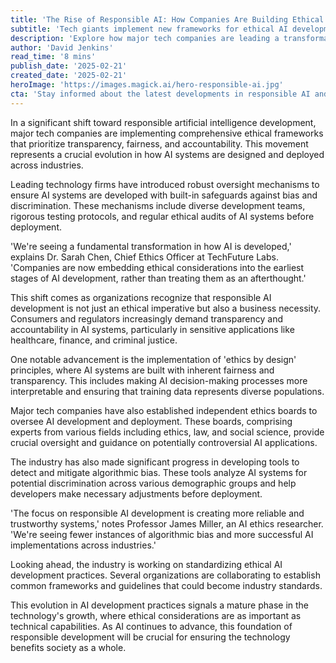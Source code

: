 ```yaml
---
title: 'The Rise of Responsible AI: How Companies Are Building Ethical Artificial Intelligence'
subtitle: 'Tech giants implement new frameworks for ethical AI development'
description: 'Explore how major tech companies are leading a transformation in AI development by implementing comprehensive ethical frameworks and oversight mechanisms. This shift prioritizes transparency, fairness, and accountability in AI systems, marking a crucial evolution in how artificial intelligence is designed and deployed.'
author: 'David Jenkins'
read_time: '8 mins'
publish_date: '2025-02-21'
created_date: '2025-02-21'
heroImage: 'https://images.magick.ai/hero-responsible-ai.jpg'
cta: 'Stay informed about the latest developments in responsible AI and technology innovation. Follow us on LinkedIn for regular updates on how companies are shaping the future of ethical artificial intelligence.'
---
```


In a significant shift toward responsible artificial intelligence development, major tech companies are implementing comprehensive ethical frameworks that prioritize transparency, fairness, and accountability. This movement represents a crucial evolution in how AI systems are designed and deployed across industries.

Leading technology firms have introduced robust oversight mechanisms to ensure AI systems are developed with built-in safeguards against bias and discrimination. These mechanisms include diverse development teams, rigorous testing protocols, and regular ethical audits of AI systems before deployment.

'We're seeing a fundamental transformation in how AI is developed,' explains Dr. Sarah Chen, Chief Ethics Officer at TechFuture Labs. 'Companies are now embedding ethical considerations into the earliest stages of AI development, rather than treating them as an afterthought.'

This shift comes as organizations recognize that responsible AI development is not just an ethical imperative but also a business necessity. Consumers and regulators increasingly demand transparency and accountability in AI systems, particularly in sensitive applications like healthcare, finance, and criminal justice.

One notable advancement is the implementation of 'ethics by design' principles, where AI systems are built with inherent fairness and transparency. This includes making AI decision-making processes more interpretable and ensuring that training data represents diverse populations.

Major tech companies have also established independent ethics boards to oversee AI development and deployment. These boards, comprising experts from various fields including ethics, law, and social science, provide crucial oversight and guidance on potentially controversial AI applications.

The industry has also made significant progress in developing tools to detect and mitigate algorithmic bias. These tools analyze AI systems for potential discrimination across various demographic groups and help developers make necessary adjustments before deployment.

'The focus on responsible AI development is creating more reliable and trustworthy systems,' notes Professor James Miller, an AI ethics researcher. 'We're seeing fewer instances of algorithmic bias and more successful AI implementations across industries.'

Looking ahead, the industry is working on standardizing ethical AI development practices. Several organizations are collaborating to establish common frameworks and guidelines that could become industry standards.

This evolution in AI development practices signals a mature phase in the technology's growth, where ethical considerations are as important as technical capabilities. As AI continues to advance, this foundation of responsible development will be crucial for ensuring the technology benefits society as a whole.
